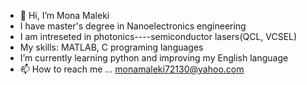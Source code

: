 - 👋 Hi, I’m Mona Maleki
- I have master's degree in Nanoelectronics engineering
- I am intreseted in photonics----semiconductor lasers(QCL, VCSEL)
- My skills: MATLAB, C programing languages
- I’m currently learning python and improving my English language
- 📫 How to reach me ... monamaleki72130@yahoo.com

